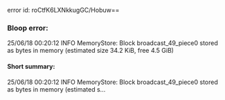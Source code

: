 error id: roCtfK6LXNkkugGC/Hobuw==
### Bloop error:

25/06/18 00:20:12 INFO MemoryStore: Block broadcast_49_piece0 stored as bytes in memory (estimated size 34.2 KiB, free 4.5 GiB)
#### Short summary: 

25/06/18 00:20:12 INFO MemoryStore: Block broadcast_49_piece0 stored as bytes in memory (estimated s...
